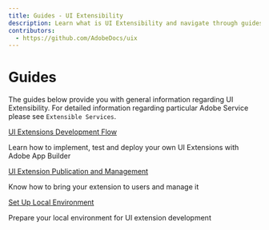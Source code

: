 ```yaml
---
title: Guides - UI Extensibility
description: Learn what is UI Extensibility and navigate through guides 
contributors:
  - https://github.com/AdobeDocs/uix
---
```


# Guides

The guides below provide you with general information regarding UI Extensibility. For detailed information regarding particular Adobe Service please see `Extensible Services`.

<DiscoverBlock slots="link, text"/>

[UI Extensions Development Flow](development-flow)
    
Learn how to implement, test and deploy your own UI Extensions with Adobe App Builder

<DiscoverBlock slots="link, text"/>

[UI Extension Publication and Management](publication)
    
Know how to bring your extension to users and manage it

<DiscoverBlock slots="link, text"/>

[Set Up Local Environment](publication)
    
Prepare your local environment for UI extension development
